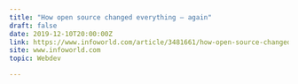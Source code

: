 ```yaml
---
title: "How open source changed everything — again"
draft: false
date: 2019-12-10T20:00:00Z
link: https://www.infoworld.com/article/3481661/how-open-source-changed-everything-again.html?utm_medium=RSS&utm_source=hune
site: www.infoworld.com
topic: Webdev  

---
```

